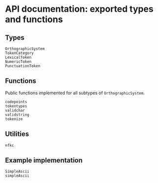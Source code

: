 # API documentation: exported types and functions

## Types



```@docs
OrthographicSystem
TokenCategory
LexicalToken
NumericToken
PunctuationToken
```

## Functions

Public functions implemented for all subtypes of `OrthographicSystem`.

```@docs
codepoints
tokentypes
validchar
validstring
tokenize
```

## Utilities

```@docs
nfkc
```

## Example implementation

```@docs
SimpleAscii
simpleAscii
```
